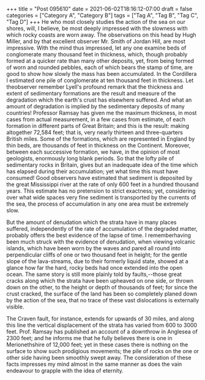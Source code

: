 +++
title = "Post 095610"
date = 2021-06-02T18:16:12-07:00
draft = false
categories = ["Category A", "Category B"]
tags = ["Tag A", "Tag B", "Tag C", "Tag D"]
+++
He who most closely studies the action of the sea on our shores, will, I believe, be most deeply impressed with the slowness with which rocky coasts are worn away. The observations on this head by Hugh Miller, and by that excellent observer Mr. Smith of Jordan Hill, are most impressive. With the mind thus impressed, let any one examine beds of conglomerate many thousand feet in thickness, which, though probably formed at a quicker rate than many other deposits, yet, from being formed of worn and rounded pebbles, each of which bears the stamp of time, are good to show how slowly the mass has been accumulated. In the Cordillera I estimated one pile of conglomerate at ten thousand feet in thickness. Let theobserver remember Lyell's profound remark that the thickness and extent of sedimentary formations are the result and measure of the degradation which the earth's crust has elsewhere suffered. And what an amount of degradation is implied by the sedimentary deposits of many countries! Professor Ramsay has given me the maximum thickness, in most cases from actual measurement, in a few cases from estimate, of each formation in different parts of Great Britain; and this is the result: making altogether 72,584 feet; that is, very nearly thirteen and three-quarters British miles. Some of the formations, which are represented in England by thin beds, are thousands of feet in thickness on the Continent. Moreover, between each successive formation, we have, in the opinion of most geologists, enormously long blank periods. So that the lofty pile of sedimentary rocks in Britain, gives but an inadequate idea of the time which has elapsed during their accumulation; yet what time this must have consumed! Good observers have estimated that sediment is deposited by the great Mississippi river at the rate of only 600 feet in a hundred thousand years. This estimate has no pretension to strict exactness; yet, considering over what wide spaces very fine sediment is transported by the currents of the sea, the process of accumulation in any one area must be extremely slow.

But the amount of denudation which the strata have in many places suffered, independently of the rate of accumulation of the degraded matter, probably offers the best evidence of the lapse of time. I rememberhaving been much struck with the evidence of denudation, when viewing volcanic islands, which have been worn by the waves and pared all round into perpendicular cliffs of one or two thousand feet in height; for the gentle slope of the lava-streams, due to their formerly liquid state, showed at a glance how far the hard, rocky beds had once extended into the open ocean. The same story is still more plainly told by faults,--those great cracks along which the strata have been upheaved on one side, or thrown down on the other, to the height or depth of thousands of feet; for since the crust cracked, the surface of the land has been so completely planed down by the action of the sea, that no trace of these vast dislocations is externally visible.

The Craven fault, for instance, extends for upwards of 30 miles, and along this line the vertical displacement of the strata has varied from 600 to 3000 feet. Prof. Ramsay has published an account of a downthrow in Anglesea of 2300 feet; and he informs me that he fully believes there is one in Merionethshire of 12,000 feet; yet in these cases there is nothing on the surface to show such prodigious movements; the pile of rocks on the one or other side having been smoothly swept away. The consideration of these facts impresses my mind almost in the same manner as does the vain endeavour to grapple with the idea of eternity.
